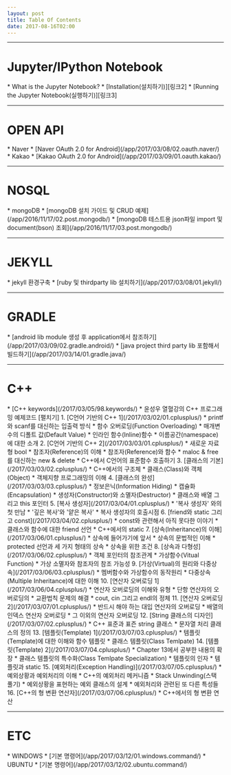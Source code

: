 ```yaml
---
layout: post
title: Table Of Contents
date: 2017-08-16T02:00
---
```


---
<h1 class="table-contents">Jupyter/IPython Notebook</h1>
 * What is the Jupyter Notebook?
 * [Installation(설치하기)][링크2]
 * [Running the Jupyter Notebook(실행하기)][링크3]
 
 
---
<h1 class="table-contents">OPEN API</h1>
 * Naver
   * [Naver OAuth 2.0 for Android](/app/2017/03/08/02.oauth.naver/)
 * Kakao
   * [Kakao OAuth 2.0 for Android](/app/2017/03/09/01.oauth.kakao/)    
   
---
<h1 class="table-contents">NOSQL</h1>
 * mongoDB
   * [mongoDB 설치 가이드 및 CRUD 예제](/app/2016/11/17/02.post.mongodb/) 
   * [mongoDB 테스트용 json파일 import 및 document(bson) 조회](/app/2016/11/17/03.post.mongodb/)  

---
<h1 class="table-contents">JEKYLL</h1>
 * jekyll 환경구축
   * [ruby 및 thirdparty lib 설치하기](/app/2017/03/08/01.jekyll/) 

---
<h1 class="table-contents">GRADLE</h1>
 * [android lib module 생성 후 application에서 참조하기](/app/2017/03/09/02.gradle.android/)  
 * [java project third party lib 포함해서 빌드하기](/app/2017/03/14/01.gradle.java/)  
 
---
<h1 class="table-contents">C++</h1>
 * [C++ keywords](/2017/03/05/98.keywords/)
 * 윤성우 열혈강의 C++ 프로그래밍 예제코드 <a style="cursor:pointer;" onclick="javascript:$('ol li ul li').css('display','list-item');">[펼치기]</a>
     1. [C언어 기반의 C++ 1](/2017/03/02/01.cplusplus/) 
     * printf와 scanf를 대신하는 입출력 방식	
     * 함수 오버로딩(Function Overloading)	
     * 매개변수의 디폴트 값(Default Value)	
     * 인라인 함수(Inline)함수	
     * 이름공간(namespace)에 대한 소개	
     2. [C언어 기반의 C++ 2](/2017/03/03/01.cplusplus/) 
     * 새로운 자료형 bool	
     * 참조자(Reference)의 이해	
     * 참조자(Reference)와 함수	
     * maloc & free를 대신하는 new & delete	
     * C++에서 C언어의 표준함수 호출하기	
     3.	[클래스의 기본](/2017/03/03/02.cplusplus/) 	
     * C++에서의 구조체	
     * 클래스(Class)와 객체(Object)	
     * 객체지향 프로그래밍의 이해	
     4. [클래스의 완성](/2017/03/03/03.cplusplus/) 	
     * 정보은닉(Information Hiding)	
     * 캡슐화(Encapsulation)	
     * 생성자(Constructor)와 소멸자(Destructor)	
     * 클래스와 배열 그리고 this 포인터	
     5. [복사 생성자](/2017/03/04/01.cplusplus/) 	
     * '복사 생성자' 와의 첫 만남
     * '깊은 복사'와 '얕은 복사'
     * 복사 생성자의 호출시점
     6. [friend와 static 그리고 const](/2017/03/04/02.cplusplus/) 	
	 * const와 관련해서 아직 못다한 이야기
	 * 클래스와 함수에 대한 friend 선언
	 *  C++에서의 static
     7. [상속(Inheritance)의 이해](/2017/03/06/01.cplusplus/) 		
	 * 상속에 들어가기에 앞서
	 * 상속의 문법적인 이해
	 * protected 선언과 세 가지 형태의 상속
	 * 상속을 위한 조건
	 8. [상속과 다형성](/2017/03/06/02.cplusplus/) 			
	 * 객체 포인터의 참조관계
	 * 가상함수(Vitual Function)
	 * 가상 소멸자와 참조자의 참조 가능성
	 9. [가상(Virtual)의 원리와 다중상속](/2017/03/06/03.cplusplus/) 				
	 * 멤버함수와 가상함수의 동작원리
	 * 다중상속(Multiple Inheritance)에 대한 이해
	 10. [연산자 오버로딩 1](/2017/03/06/04.cplusplus/) 					
	 * 연산자 오버로딩의 이해와 유형
	 * 단항 연산자의 오버로딩의
	 * 교환법칙 문제의 해결
	 * cout, cin 그리고 endl의 정체
     11. [연산자 오버로딩 2](/2017/03/07/01.cplusplus/) 						
	 * 반드시 해야 하는 대입 연산자의 오버로딩
	 * 배열의 인덱스 연산자 오버로딩
	 * 그 이외의 연산자 오버로딩
	 12. [String 클래스의 디자인](/2017/03/07/02.cplusplus/) 							
	 * C++ 표준과 표즌 string 클래스
	 * 문자열 처리 클래스의 정의
	 13. [템플릿(Template) 1](/2017/03/07/03.cplusplus/) 							
	 * 템플릿(Template)에 대한 이해와 함수 템플릿
	 * 클래스 템플릿(Class Temlpate)
     14. [템플릿(Template) 2](/2017/03/07/04.cplusplus/) 								
	 * Chapter 13에서 공부한 내용의 확장
	 * 클래스 템플릿의 특수화(Class Temlpate Specialization)
	 * 템플릿의 인자
	 * 템플릿과 static
     15. [예외처리(Exception Handling)](/2017/03/07/05.cplusplus/) 								
	 * 예외상황과 예외처리의 이해
	 * C++의 예외처리 메커니즘
	 * Stack Unwinding(스택 풀기)
	 * 예외상황을 표현하는 예외 클래스의 설계
	 * 예외처리와 관련된 또 다른 특성들
	 16. [C++의 형 변환 연산자](/2017/03/07/06.cplusplus/) 								
	 * C++에서의 형 변환 연산 

---
<h1 class="table-contents">ETC</h1>
 * WINDOWS
   * [기본 명령어](/app/2017/03/12/01.windows.command/)
 * UBUNTU
   * [기본 명령어](/app/2017/03/12/02.ubuntu.command/)

[링크2]: /jupyter/2017/08/16/01.jupyter.installation/
[링크3]: /jupyter/2017/08/16/02.jupyter.running/